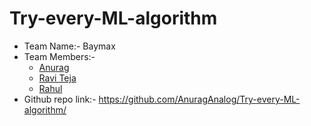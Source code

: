 # Try-every-ML-algorithm

* Team Name:- Baymax
* Team Members:-
    * [Anurag](https://github.com/AnuragAnalog)
    * [Ravi Teja](https://github.com/ravitejacms)
    * [Rahul](https://github.com/rahulbabloo)
* Github repo link:- https://github.com/AnuragAnalog/Try-every-ML-algorithm/
